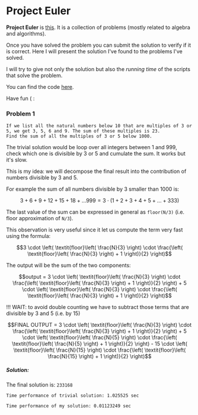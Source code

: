 # Project Euler
**Project Euler** is [this](https://projecteuler.net/).
It is a collection of problems (mostly related to algebra and algorithms).

Once you have solved the problem you can submit the solution to verify if it is correct.
Here I will present the solution I've found to the problems I've solved.

I will try to give not only the solution but also the *running time* of the scripts that solve the problem.

You can find the code [here](https://github.com/clarkmaio/ProjectEuler).

Have fun ( :



### Problem 1
```
If we list all the natural numbers below 10 that are multiples of 3 or 5, we get 3, 5, 6 and 9. The sum of these multiples is 23.
Find the sum of all the multiples of 3 or 5 below 1000.
```

The trivial solution would be loop over all integers between 1 and 999, check which one is divisible by 3 or 5 and cumulate the sum.
It works but it's slow.

This is my idea:
we will decompose the final result into the contribution of numbers divisible by 3 and 5.

For example the sum of all numbers divisible by 3 smaller than 1000 is:

```math
3 + 6 + 9 + 12 + 15 + 18 +...999 = 3 \cdot \left(1 + 2 + 3 + 4 + 5 + ... + 333 \right)
```

The last value of the sum can be expressed in general as `floor(N/3)` (i.e. floor approximation of `N/3`).


This observation is very useful since it let us compute the term very fast using the formula:
```math
3 \cdot \left( \textit{floor}\left( \frac{N}{3} \right) \cdot \frac{\left( \textit{floor}\left( \frac{N}{3} \right) + 1 \right)}{2} \right)
```

The output will be the sum of the two components:

```math
output = 3 \cdot \left( \textit{floor}\left( \frac{N}{3} \right) \cdot \frac{\left( \textit{floor}\left( \frac{N}{3} \right) + 1 \right)}{2} \right) + 5 \cdot \left( \textit{floor}\left( \frac{N}{3} \right) \cdot \frac{\left( \textit{floor}\left( \frac{N}{3} \right) + 1 \right)}{2} \right)
```

!!! WAIT: to avoid double counting we have to subtract those terms that are divisible by 3 and 5 (i.e. by 15)

```math
FINAL OUTPUT = 3 \cdot \left( \textit{floor}\left( \frac{N}{3} \right) \cdot \frac{\left( \textit{floor}\left( \frac{N}{3} \right) + 1 \right)}{2} \right) +
               5 \cdot \left( \textit{floor}\left( \frac{N}{5} \right) \cdot \frac{\left( \textit{floor}\left( \frac{N}{5} \right) + 1 \right)}{2} \right) -
               15 \cdot \left( \textit{floor}\left( \frac{N}{15} \right) \cdot \frac{\left( \textit{floor}\left( \frac{N}{15} \right) + 1 \right)}{2} \right)
```
            
##### Solution:
The final solution is:
```233168```

```Time performance of trivial solution: 1.025525 sec```

```Time performance of my solution: 0.01123249 sec```
